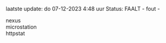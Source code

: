 laatste update: 
do 07-12-2023  4:48   uur 
Status: FAALT - fout - 
<div class="service R">nexus</div><div class="service R">microstation</div><div class="service G">httpstat</div>